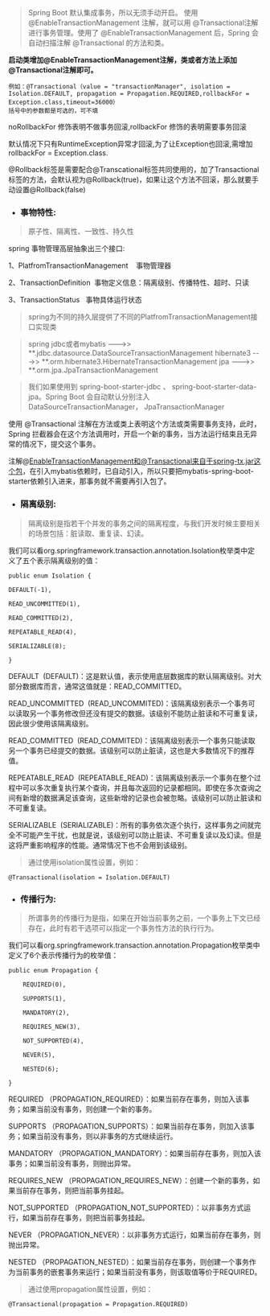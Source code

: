 

> Spring Boot 默认集成事务，所以无须手动开启。 使用 @EnableTransactionManagement 注解，就可以用 @Transactional注解进行事务管理。使用了 @EnableTransactionManagement 后，Spring 会自动扫描注解 @Transactional 的方法和类。

**启动类增加@EnableTransactionManagement注解，类或者方法上添加@Transactional注解即可。**

```
例如：@Transactional（value = "transactionManager", isolation = Isolation.DEFAULT, propagation = Propagation.REQUIRED,rollbackFor = Exception.class,timeout=36000）
括号中的参数都是可选的，可不填
```

noRollbackFor 修饰表明不做事务回滚,rollbackFor 修饰的表明需要事务回滚

默认情况下只有RuntimeException异常才回滚,为了让Exception也回滚,需增加 rollbackFor = Exception.class.

@Rollback标签是需要配合@Transcational标签共同使用的，加了Transactional标签的方法，会默认视为@Rollback(true)，如果让这个方法不回滚，那么就要手动设置@Rollback(false)


- ### 事物特性:

> 原子性、隔离性、一致性、持久性

spring 事物管理高层抽象出三个接口:

1、PlatfromTransactionManagement    事物管理器

2、TransactionDefinition  事物定义信息：隔离级别、传播特性、超时、只读

3、TransactionStatus   事物具体运行状态


> spring为不同的持久层提供了不同的PlatfromTransactionManagement接口实现类

> spring jdbc或者mybatis --->> **.jdbc.datasource.DataSourceTransactionManagement
> hibernate3 --->> **.orm.hibernate3.HibernateTransactionManagement
> jpa --->> **.orm.jpa.JpaTransactionManagement

> 我们如果使用到 spring-boot-starter-jdbc 、 spring-boot-starter-data-jpa。Spring Boot 会自动默认分别注入DataSourceTransactionManager， JpaTransactionManager

使用 @Transactional 注解在方法或类上表明这个方法或类需要事务支持，此时，Spring 拦截器会在这个方法调用时，开启一个新的事务，当方法运行结束且无异常的情况下，提交这个事务。

注解@EnableTransactionManagement和@Transactional来自于spring-tx.jar这个包，在引入mybatis依赖时，已自动引入，所以只要把mybatis-spring-boot-starter依赖引入进来，那事务就不需要再引入包了。

- ### 隔离级别:

> 隔离级别是指若干个并发的事务之间的隔离程度，与我们开发时候主要相关的场景包括：脏读取、重复读、幻读。

我们可以看org.springframework.transaction.annotation.Isolation枚举类中定义了五个表示隔离级别的值：

```
public enum Isolation {

DEFAULT(-1),

READ_UNCOMMITTED(1),

READ_COMMITTED(2),

REPEATABLE_READ(4),

SERIALIZABLE(8);

}
```

DEFAULT  (DEFAULT)：这是默认值，表示使用底层数据库的默认隔离级别。对大部分数据库而言，通常这值就是：READ_COMMITTED。

READ_UNCOMMITTED  (READ_UNCOMMITED)：该隔离级别表示一个事务可以读取另一个事务修改但还没有提交的数据。该级别不能防止脏读和不可重复读，因此很少使用该隔离级别。

READ_COMMITTED  (READ_COMMITED)：该隔离级别表示一个事务只能读取另一个事务已经提交的数据。该级别可以防止脏读，这也是大多数情况下的推荐值。

REPEATABLE_READ  (REPEATABLE_READ)：该隔离级别表示一个事务在整个过程中可以多次重复执行某个查询，并且每次返回的记录都相同。即使在多次查询之间有新增的数据满足该查询，这些新增的记录也会被忽略。该级别可以防止脏读和不可重复读。

SERIALIZABLE  (SERIALIZABLE)：所有的事务依次逐个执行，这样事务之间就完全不可能产生干扰，也就是说，该级别可以防止脏读、不可重复读以及幻读。但是这将严重影响程序的性能。通常情况下也不会用到该级别。

> 通过使用isolation属性设置，例如：

```
@Transactional(isolation = Isolation.DEFAULT)
```

- ### 传播行为:

> 所谓事务的传播行为是指，如果在开始当前事务之前，一个事务上下文已经存在，此时有若干选项可以指定一个事务性方法的执行行为。

我们可以看org.springframework.transaction.annotation.Propagation枚举类中定义了6个表示传播行为的枚举值：

```
public enum Propagation {

    REQUIRED(0),

    SUPPORTS(1),

    MANDATORY(2),

    REQUIRES_NEW(3),

    NOT_SUPPORTED(4),

    NEVER(5),

    NESTED(6);

}
```

REQUIRED （PROPAGATION_REQUIRED）：如果当前存在事务，则加入该事务；如果当前没有事务，则创建一个新的事务。

SUPPORTS （PROPAGATION_SUPPORTS）：如果当前存在事务，则加入该事务；如果当前没有事务，则以非事务的方式继续运行。

MANDATORY （PROPAGATION_MANDATORY）：如果当前存在事务，则加入该事务；如果当前没有事务，则抛出异常。

REQUIRES_NEW （PROPAGATION_REQUIRES_NEW）：创建一个新的事务，如果当前存在事务，则把当前事务挂起。

NOT_SUPPORTED （PROPAGATION_NOT_SUPPORTED）：以非事务方式运行，如果当前存在事务，则把当前事务挂起。

NEVER （PROPAGATION_NEVER）：以非事务方式运行，如果当前存在事务，则抛出异常。

NESTED （PROPAGATION_NESTED）：如果当前存在事务，则创建一个事务作为当前事务的嵌套事务来运行；如果当前没有事务，则该取值等价于REQUIRED。

> 通过使用propagation属性设置，例如：

```
@Transactional(propagation = Propagation.REQUIRED)
```
